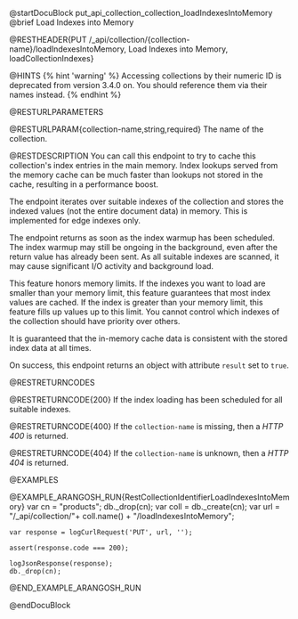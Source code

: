 
@startDocuBlock put_api_collection_collection_loadIndexesIntoMemory
@brief Load Indexes into Memory

@RESTHEADER{PUT /_api/collection/{collection-name}/loadIndexesIntoMemory, Load Indexes into Memory, loadCollectionIndexes}

@HINTS
{% hint 'warning' %}
Accessing collections by their numeric ID is deprecated from version 3.4.0 on.
You should reference them via their names instead.
{% endhint %}

@RESTURLPARAMETERS

@RESTURLPARAM{collection-name,string,required}
The name of the collection.

@RESTDESCRIPTION
You can call this endpoint to try to cache this collection's index entries in
the main memory. Index lookups served from the memory cache can be much faster
than lookups not stored in the cache, resulting in a performance boost.

The endpoint iterates over suitable indexes of the collection and stores the
indexed values (not the entire document data) in memory. This is implemented for
edge indexes only.

The endpoint returns as soon as the index warmup has been scheduled. The index
warmup may still be ongoing in the background, even after the return value has
already been sent. As all suitable indexes are scanned, it may cause significant
I/O activity and background load.

This feature honors memory limits. If the indexes you want to load are smaller
than your memory limit, this feature guarantees that most index values are
cached. If the index is greater than your memory limit, this feature fills
up values up to this limit. You cannot control which indexes of the collection
should have priority over others.

It is guaranteed that the in-memory cache data is consistent with the stored
index data at all times.

On success, this endpoint returns an object with attribute `result` set to `true`.

@RESTRETURNCODES

@RESTRETURNCODE{200}
If the index loading has been scheduled for all suitable indexes.

@RESTRETURNCODE{400}
If the `collection-name` is missing, then a *HTTP 400* is
returned.

@RESTRETURNCODE{404}
If the `collection-name` is unknown, then a *HTTP 404* is returned.

@EXAMPLES

@EXAMPLE_ARANGOSH_RUN{RestCollectionIdentifierLoadIndexesIntoMemory}
    var cn = "products";
    db._drop(cn);
    var coll = db._create(cn);
    var url = "/_api/collection/"+ coll.name() + "/loadIndexesIntoMemory";

    var response = logCurlRequest('PUT', url, '');

    assert(response.code === 200);

    logJsonResponse(response);
    db._drop(cn);
@END_EXAMPLE_ARANGOSH_RUN

@endDocuBlock
